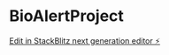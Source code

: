 # BioAlertProject

[Edit in StackBlitz next generation editor ⚡️](https://stackblitz.com/~/github.com/AriannaYauri/BioAlertProject)